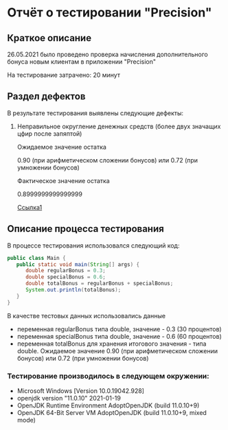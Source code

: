 # Отчёт о тестировании "Precision"
## Краткое описание
26.05.2021 было проведено проверка начисления дополнительного бонуса новым клиентам в приложении "Precision"

На тестирование затрачено: 20 минут

## Раздел дефектов
В результате тестирования выявлены следующие дефекты:

1. Неправильное округление денежных средств (более двух значащих цфир после запяптой) 
   
   Ожидаемое значение остатка
   
   0.90 (при арифметическом сложении бонусов) или 0.72 (при умножении бонусов) 
   
   Фактическое значение остатка
   
   0.8999999999999999
   
   [Ссылка1](https://monosnap.com/file/itmQPKdONDc3erXiV3otxiBNOzodUz)
   

## Описание процесса тестирования
В процессе тестирования использовался следующий код:
```java
public class Main {
   public static void main(String[] args) {
      double regularBonus = 0.3;
      double specialBonus = 0.6;
      double totalBonus = regularBonus + specialBonus;
      System.out.println(totalBonus);
   }
}
```
В качестве тестовых данных использовались данные
* переменная regularBonus типа double, значение - 0.3 (30 процентов)
* переменная specialBonus типа double, значение - 0.6 (60 процентов)
* переменная totalBonus для хранения итогового значения - типа double. Ожидаемое значение 0.90 (при арифметическом сложении бонусов) или 0.72 (при умножении бонусов)

### Тестирование производилось в следующем окружении:

* Microsoft Windows [Version 10.0.19042.928]
* openjdk version "11.0.10" 2021-01-19
* OpenJDK Runtime Environment AdoptOpenJDK (build 11.0.10+9)
* OpenJDK 64-Bit Server VM AdoptOpenJDK (build 11.0.10+9, mixed mode)
